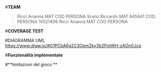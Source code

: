 #**TEAM**
>Ricci Arianna MAT COD PERSONA
>Scelsi Riccardo MAT 845641 COD. PERSONA 10521406
>Ricci Arianna MAT COD PERSONA

#**COVERAGE TEST**

#DIAGRAMMA UML https://www.draw.io/#G1PCbA6g2C3OemZky3b2PotWH-zAOn0Jcq

#**Funzionalità implementate**

#**limitazioni del gioco **